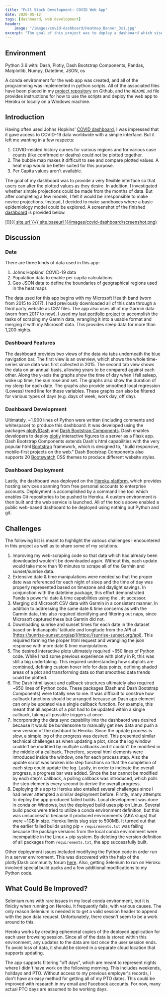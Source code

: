 ```yaml
---
title: "Full Stack Development: COVID Web App"
date: 2020-05-12
tags: [dashboard, web development]
header:
    image: "/images/covid-dashboard/Heatmap_Banner_3x1.jpg"
excerpt: "The goal of this project was to deploy a dashboard which visualizes Johns Hopkins data for worldwide COVID-19 infections, providing a lot of a customization for how the user wants to view the data."
---
```


## Environment
Python 3.6 with: Dash, Plotly, Dash Bootstrap Components, Pandas, Matplotlib, Numpy, Datetime, JSON, os

A conda environment for the web app was created, and all of the programming was implemented in python scripts.  All of the associated files have been placed in my [project repository](https://github.com/buckeye17/sleepwithdash) on Github, and the `README.md` file provides instructions for how to use the scripts and deploy the web app to Heroku or locally on a Windows machine.

## Introduction
Having often used Johns Hopkins' [COVID dashboard](https://github.com/CSSEGISandData/COVID-19/tree/master/csse_covid_19_data/csse_covid_19_daily_reports), I was impressed that it gave access to COVID-19 data worldwide with a simple interface.  But it left me wanting in a few respects:
1. COVID-related history curves for various regions and for various case counts (like confirmed or deaths) could not be plotted together.
2. The bubble map makes it difficult to see and compare plotted values.  A heat map would be better suited for this purpose.
3. Per Capita values aren't available.

The goal of my dashboard was to provide a very flexible interface so that users can alter the plotted values as they desire.  In addition, I investigated whether simple projections could be made from the months of data.  But after completing a few models, I felt it would be irresponsible to make novice projections.  Instead, I decided to make sandboxes where a basic epidemiology model could be explored. A screenshot of the finished [dashboard](https://sleepwithdash.herokuapp.com/) is provided below.

[![]({{ site.url }}{{ site.baseurl }}/images/covid-dashboard/screenshot.png)](https://sleepwithdash.herokuapp.com/)

## Discussion
### Data
There are three kinds of data used in this app:
1. Johns Hopkins' COVID-19 data
2. Population data to enable per capita calculations
3. Geo JSON data to define the boundaries of geographical regions used in the heat maps

The data used for this app begins with my Microsoft Health band (worn from 2015 to 2017).  I had previously downloaded all of this data through a third party website as CSV files.  The app also uses all of my Garmin data (worn from 2017 to now).  I used my last [portfolio project](https://buckeye17.github.io/Scraping-Garmin/) to accomplish the tasks of scraping my Garmin data, wrangling it into a usable format and merging it with my Microsoft data.  This provides sleep data for more than 1,200 nights.

### Dashboard Features
The dashboard provides two views of the data via tabs underneath the blue navigation bar.  The first view is an overview, which shows the whole time-series since data was first collected in 2015.  The second tab view shows the data on an annual basis, allowing years to be compared against each other.  Along the y-axis the graphs show the time of day when I fell asleep, woke up time, the sun rose and set.  The graphs also show the duration of my sleep for each date.  The graphs also provide smoothed local regression (Lowess) trend line for these variables. These graphs can also be filtered for various types of days (e.g. days of week, work day, off day).

### Dashboard Development
Ultimately, ~1,900 lines of Python were written (including comments and whitespace) to produce this dashboard.  It was developed using the packages [plotly\|Dash](https://plot.ly/dash/) and [Dash Bootstrap Components](https://dash-bootstrap-components.opensource.faculty.ai/).  Dash enables developers to deploy [plotly](https://plot.ly/python/) interactive figures to a server as a Flask app.  Dash Bootstrap Components extends Dash's html capabilities with the very popular html [Bootstrap](https://getbootstrap.com/) framework, which is designed to, "build responsive, mobile-first projects on the web."  Dash Bootstrap Components also supports 20 [Bootswatch](https://bootswatch.com/) CSS themes to produce different website styles.

### Dashboard Deployment
Lastly, the dashboard was deployed on the [Heroku platform](https://www.heroku.com/), which provides hosting services spanning from free personal accounts to enterprise accounts.  Deployment is accomplished by a command line tool which enables Git repositories to be pushed to Heroku.  A custom environment is then built and the web service is launched.  All of the tools above enabled a public web-based dashboard to be deployed using nothing but Python and git.

## Challenges
The following list is meant to highlight the various challenges I encountered in this project as well as to share some of my solutions.
1. Improving my web-scraping code so that data which had already been downloaded wouldn't be downloaded again.  Without this, each update would take more than 10 minutes to scrape all of the Garmin and sunset/sunrise data.
2. Extensive date & time manipulations were needed so that the proper date was referenced for each night of sleep and the time of day was properly represented based on timezone and daylight savings.  In conjunction with the datetime package, this effort demonstrated Panda's powerful date & time capabilities using the `.dt` accessor.
3. Merging old Microsoft CSV data with Garmin in a consistent manner.  In addition to addressing the same date & time concerns as with the Garmin data, this also required identifying and filtering out naps, since Microsoft captured these but Garmin did not.
4. Downloading sunrise and sunset times for each date in the dataset based on Indianapolis' latitude and longitude from the API at [https://sunrise-sunset.org/api](https://sunrise-sunset.org/api).  This required forming the proper html request and wrangling the json response with more date & time manipulations.
5. The desired interactive plots ultimately required ~650 lines of Python code.  While I had some previous experience with plotly in R, this was still a big undertaking.  This required understanding how subplots are combined, defining custom hover info for data points, defining shaded areas of a plot and transforming data so that smoothed data trends could be plotted.
6. The Dash html layout and callback structures ultimately also required ~650 lines of Python code.  These packages (Dash and Dash Bootstrap Components) were totally new to me. It was difficult to construe how callback functions should be arranged because an Dash app element can only be updated via a single callback function.  For example, this meant that all aspects of a plot had to be updated within a single callback, taking all possible triggers at once.
7. Incorporating the data sync capability into the dashbaord was desired because it would be burdensome to manually get new data and push a new version of the dashbard to Heroku.  Since the update process is slow, a simple log of the progress was desired.  This presented similar technical challenges as when updating a plot, since the log window couldn't be modified by multiple callbacks and it couldn't be modified in the middle of a callback.  Therefore, several html elements were introduced inside the window, one for each process step.  Also the update script was broken into step functions so that the completion of each step could update the log.  Lastly, in order to indicate the overall progress, a progress bar was added.  Since the bar cannot be modified by each step's callback, a polling callback was introduced, which polls the step elements every second to derive the overall progress.
8. Deploying this app to Heroku also entailed several challenges since I had never attempted a similar deployment before.  Firstly, many attempts to deploy the app produced failed builds.  Local development was done in conda on Windows, but the deployed build uses pip on Linux.  Several build packs were tried to utilize a conda environment definition, but this was unsuccessful because it produced environments (AKA slugs) that were ~1GB in size.  Heroku limits slug size to 500MB.  It turned out that the earlier failed builds using pip + `requirements.txt` was failing because the package versions from the local conda environment were incompatible in the Linux + pip system.  By deleting the version definition of all packages from `requirements.txt`, the app successfully built.

Other deployment issues included modifying the Python code in order run in a server environment.  This was discovered with the help of the plotly\|Dash community forum [here](https://community.plot.ly/t/deploying-dash-to-heroku/33022/12).  Also, getting Selenium to run on Heroku involved special build packs and a few additional modifications to my Python code.

## What Could Be Improved?
Selenium runs with rare issues in my local conda environment, but it is finicky when running on Heroku.  It frequently fails, with various causes.  The only reason Selenium is needed is to get a valid session header to append with the json data request.  Unfortunately, there doesn't seem to be a work around to this.

Heroku works by creating ephemeral copies of the deployed application for each user browsing session.  Since all of the data is stored within this environment, any updates to the data are lost once the user session ends.  To avoid loss of data, it should be stored in a separate cloud location that supports updating.

The app supports filtering "off days", which are meant to represent nights where I didn't have work on the following morning.  This includes weekends, holidays and PTO.  Without access to my previous employer's records, I don't have an easy method for getting all of my PTO dates.  This could be improved with research in my email and Facebook accounts.  For now, many actual PTO days are assumed to be working days.